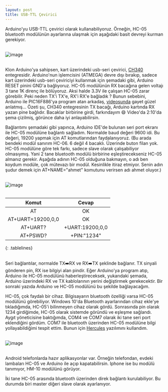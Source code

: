 ```yaml
---
layout: post
title: USB-TTL Çevirici
---
```


Arduino'yu USB-TTL çevirici olarak kullanabiliyoruz. Örneğin, HC-05 bluetooth modülünün ayarlarına ulaşmak için aşağıdaki basit devreyi kurman gerekiyor.<br><br>

![image](https://github.com/user-attachments/assets/6574563e-6faf-4f95-818c-ef2b0dd61c01)<br><br>

Klon Arduino'ya sahipsen, kart üzerindeki usb-seri çevirici, [CH340](https://akademi.robolinkmarket.com/ch340-driver-kurulumu) entegresidir. Arduino'nun işlemcisini (ATMEGA) devre dışı bırakıp, sadece kart üzerindeki usb-seri çeviriciyi kullanmak için şemadaki gibi, Arduino RESET pinini GND'a bağlıyoruz. HC-05 modülünün RX bacağına gelen voltajı 3 tane 1K direnç ile bölüyoruz. Aksi halde 3.3V ile çalışan HC-05 zarar görebilir. Peki neden TX'i TX'e, RX'i RX'e bağladık ? Bunun sebebini, Arduino ile PIC16F886'ya program atan arkadaş, [videosunda](https://www.youtube.com/watch?v=qOztsbEfg1g) gayet güzel anlatmış... Özeti şu, CH340 entegresinin TX bacağı, Arduino kartında RX yazan pine bağlıdır. Bacaklar birbirine girdi, farkındayım 😄 Video'da 2:10'da şema çizilmiş, görünce daha iyi anlayabilirsin. 

Bağlantımı şemadaki gibi yapınca, Arduino IDE'de bulunan seri port ekranı ile HC-05 modülüne bağlantı sağladım. Normalde baud değeri 9600 idi. Bu değeri, 19200 yapmak için AT komutlarından faydalanıyoruz. (Bu arada bendeki modül sanırım HC-06. 6 değil 4 bacaklı. Üzerinde buton filan yok. HC-05 modülüne göre tek farkı, sadece slave olarak çalışabiliyor olmasıymış. Yani 2 tane bluetooth modülü birbirine eşleştirecekseniz HC-05 almanız gerekir. Aşağıda adının HC-05 olduğuna bakmayın, o adı ben koydum modüle, çok mütevazı bir modül. Kesinlikle itiraz etmiyor. Senin adın şudur demek için AT+NAME="ahmet" komutunu verirsen adı ahmet oluyor.) <br><br>

![image](https://github.com/user-attachments/assets/427a13dd-271a-4ead-91ba-ed91c75866cc)<br><br>

<style>
.tablelines table, .tablelines td, .tablelines th {
        border: 1px solid #D3D3D3;
        }
</style>
| **Komut** | **Cevap** |
|:-------:|:-------:|
|  AT   | OK    |
|AT+UART=19200,0,0|OK|
| AT+UART? | +UART:19200,0,0  |
|AT+PSWD?|+PIN:"1234"|
{: .tablelines}

<br>Seri bağlantılar, normalde TX➡️RX ve RX➡️TX şeklinde bağlanır. TX sinyali gönderen pin, RX ise bilgiyi alan pindir. Eğer Arduino'ya program atıp, Arduino ile HC-05 modülünü haberleştireceksek, yukarıdaki şemada, Arduino üzerindeki RX ve TX kablolarının yerini değiştirmek gerekecektir. Bir sonraki yazıda Arduino ve HC-05 modülünü bu şekilde bağlayacağım.

HC-05, çok faydalı bir cihaz. Bilgisayarın bluetooth özelliği varsa HC-05 modülünü görebiliyor. Windows 10'da Bluetooth ayarlarından cihaz ekle'ye tıkladığımda, HC-05'i bilinmeyen cihaz olarak gördü. Sonrasında pin olarak 1234 girdiğimde, HC-05 olarak sistemde göründü ve eşleşme sağlandı. Aygıt yöneticisine baktığımda, COM4 ve COM7 olarak iki tane seri port eklendiğini gördüm. COM7 ile bluetooth üzerinden HC-05 modülüne bilgi yollayabildiğimi tespit ettim. Bunun için [Hercules](https://www.hw-group.com/files/download/sw/version/hercules_3-2-8.exe) yazılımını kullandım.<br><br>

![image](https://github.com/user-attachments/assets/bee0e39a-b5f2-421f-802d-33d6aabeb9ea)<br><br>

Android telefonlarda hazır aplikasyonlar var. Örneğin telefondan, evdeki lambaları HC-05 ve Arduino ile açıp kapatabilirsin. Iphone ise bu modülü tanımıyor, HM-10 modülünü görüyor.

İki tane HC-05 arasında bluetooth üzerinden direk bağlantı kurulabiliyor. Bu durumda biri master diğeri slave olarak ayarlanıyor.<br><br>

